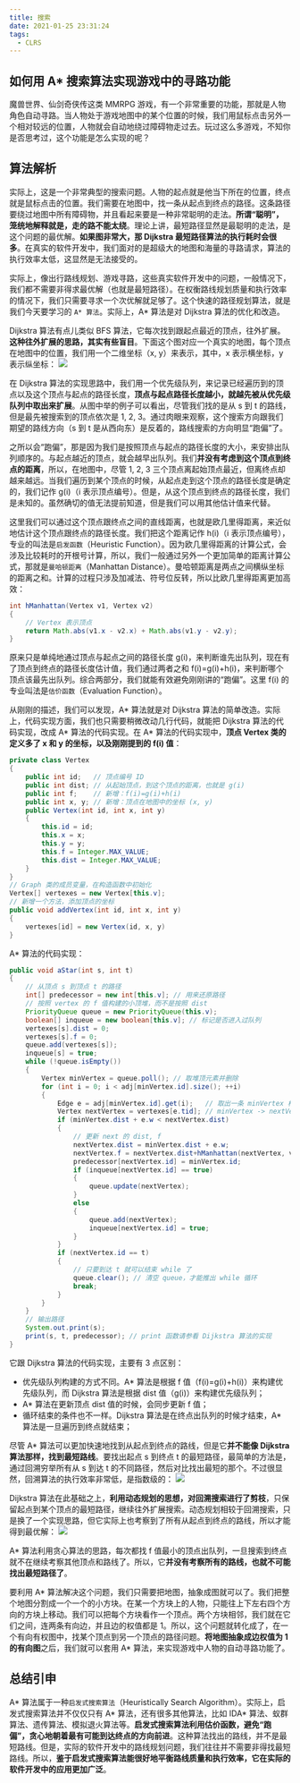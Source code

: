 ```yaml
---
title: 搜索
date: 2021-01-25 23:31:24
tags:
  - CLRS
---
```

## 如何用 A\* 搜索算法实现游戏中的寻路功能
魔兽世界、仙剑奇侠传这类 MMRPG 游戏，有一个非常重要的功能，那就是人物角色自动寻路。当人物处于游戏地图中的某个位置的时候，我们用鼠标点击另外一个相对较远的位置，人物就会自动地绕过障碍物走过去。玩过这么多游戏，不知你是否思考过，这个功能是怎么实现的呢？

## 算法解析
实际上，这是一个非常典型的搜索问题。人物的起点就是他当下所在的位置，终点就是鼠标点击的位置。我们需要在地图中，找一条从起点到终点的路径。这条路径要绕过地图中所有障碍物，并且看起来要是一种非常聪明的走法。**所谓“聪明”，笼统地解释就是，走的路不能太绕**。理论上讲，最短路径显然是最聪明的走法，是这个问题的最优解。**如果图非常大，那 Dijkstra 最短路径算法的执行耗时会很多**。在真实的软件开发中，我们面对的是超级大的地图和海量的寻路请求，算法的执行效率太低，这显然是无法接受的。

实际上，像出行路线规划、游戏寻路，这些真实软件开发中的问题，一般情况下，我们都不需要非得求最优解（也就是最短路径）。在权衡路线规划质量和执行效率的情况下，我们只需要寻求一个次优解就足够了。这个快速的路径规划算法，就是我们今天要学习的 `A* 算法`。实际上，A\* 算法是对 Dijkstra 算法的优化和改造。
<!--more-->

Dijkstra 算法有点儿类似 BFS 算法，它每次找到跟起点最近的顶点，往外扩展。**这种往外扩展的思路，其实有些盲目**。下面这个图对应一个真实的地图，每个顶点在地图中的位置，我们用一个二维坐标（x, y）来表示，其中，x 表示横坐标，y 表示纵坐标：
![](https://raw.githubusercontent.com/necusjz/p/master/CLRS/geek/276.png)

在 Dijkstra 算法的实现思路中，我们用一个优先级队列，来记录已经遍历到的顶点以及这个顶点与起点的路径长度，**顶点与起点路径长度越小，就越先被从优先级队列中取出来扩展**。从图中举的例子可以看出，尽管我们找的是从 s 到 t 的路线，但是最先被搜索到的顶点依次是 1, 2, 3。通过肉眼来观察，这个搜索方向跟我们期望的路线方向（s 到 t 是从西向东）是反着的，路线搜索的方向明显“跑偏”了。

之所以会“跑偏”，那是因为我们是按照顶点与起点的路径长度的大小，来安排出队列顺序的。与起点越近的顶点，就会越早出队列。我们**并没有考虑到这个顶点到终点的距离**，所以，在地图中，尽管 1, 2, 3 三个顶点离起始顶点最近，但离终点却越来越远。当我们遍历到某个顶点的时候，从起点走到这个顶点的路径长度是确定的，我们记作 g(i)（i 表示顶点编号）。但是，从这个顶点到终点的路径长度，我们是未知的。虽然确切的值无法提前知道，但是我们可以用其他估计值来代替。

这里我们可以通过这个顶点跟终点之间的直线距离，也就是欧几里得距离，来近似地估计这个顶点跟终点的路径长度。我们把这个距离记作 h(i)（i 表示顶点编号），专业的叫法是`启发函数`（Heuristic Function）。因为欧几里得距离的计算公式，会涉及比较耗时的开根号计算，所以，我们一般通过另外一个更加简单的距离计算公式，那就是`曼哈顿距离`（Manhattan Distance）。曼哈顿距离是两点之间横纵坐标的距离之和。计算的过程只涉及加减法、符号位反转，所以比欧几里得距离更加高效：
```java
int hManhattan(Vertex v1, Vertex v2) 
{ 
    // Vertex 表示顶点
    return Math.abs(v1.x - v2.x) + Math.abs(v1.y - v2.y);
}
```

原来只是单纯地通过顶点与起点之间的路径长度 g(i)，来判断谁先出队列，现在有了顶点到终点的路径长度估计值，我们通过两者之和 f(i)=g(i)+h(i)，来判断哪个顶点该最先出队列。综合两部分，我们就能有效避免刚刚讲的“跑偏”。这里 f(i) 的专业叫法是`估价函数`（Evaluation Function）。

从刚刚的描述，我们可以发现，A\* 算法就是对 Dijkstra 算法的简单改造。实际上，代码实现方面，我们也只需要稍微改动几行代码，就能把 Dijkstra 算法的代码实现，改成 A\* 算法的代码实现。在 A\* 算法的代码实现中，**顶点 Vertex 类的定义多了 x 和 y 的坐标，以及刚刚提到的 f(i) 值**：
```java
private class Vertex 
{
    public int id;   // 顶点编号 ID
    public int dist; // 从起始顶点，到这个顶点的距离，也就是 g(i)
    public int f;    // 新增：f(i)=g(i)+h(i)
    public int x, y; // 新增：顶点在地图中的坐标 (x, y)
    public Vertex(int id, int x, int y) 
    {
        this.id = id;
        this.x = x;
        this.y = y;
        this.f = Integer.MAX_VALUE;
        this.dist = Integer.MAX_VALUE;
    }
}
// Graph 类的成员变量，在构造函数中初始化
Vertex[] vertexes = new Vertex[this.v];
// 新增一个方法，添加顶点的坐标
public void addVertex(int id, int x, int y) 
{
    vertexes[id] = new Vertex(id, x, y)
}
```

A\* 算法的代码实现：
```java
public void aStar(int s, int t) 
{ 
    // 从顶点 s 到顶点 t 的路径
    int[] predecessor = new int[this.v]; // 用来还原路径
    // 按照 vertex 的 f 值构建的小顶堆，而不是按照 dist
    PriorityQueue queue = new PriorityQueue(this.v);
    boolean[] inqueue = new boolean[this.v]; // 标记是否进入过队列
    vertexes[s].dist = 0;
    vertexes[s].f = 0;
    queue.add(vertexes[s]);
    inqueue[s] = true;
    while (!queue.isEmpty()) 
    {
        Vertex minVertex = queue.poll(); // 取堆顶元素并删除
        for (int i = 0; i < adj[minVertex.id].size(); ++i) 
        {
            Edge e = adj[minVertex.id].get(i);   // 取出一条 minVertex 相连的边
            Vertex nextVertex = vertexes[e.tid]; // minVertex -> nextVertex
            if (minVertex.dist + e.w < nextVertex.dist) 
            { 
                // 更新 next 的 dist, f
                nextVertex.dist = minVertex.dist + e.w;
                nextVertex.f = nextVertex.dist+hManhattan(nextVertex, vertexes[t]);
                predecessor[nextVertex.id] = minVertex.id;
                if (inqueue[nextVertex.id] == true) 
                {
                    queue.update(nextVertex);
                } 
                else 
                {
                    queue.add(nextVertex);
                    inqueue[nextVertex.id] = true;
                }
            }
            if (nextVertex.id == t) 
            { 
                // 只要到达 t 就可以结束 while 了
                queue.clear(); // 清空 queue，才能推出 while 循环
                break; 
            }
        }
    }
    // 输出路径
    System.out.print(s);
    print(s, t, predecessor); // print 函数请参看 Dijkstra 算法的实现
}
```

它跟 Dijkstra 算法的代码实现，主要有 3 点区别：
- 优先级队列构建的方式不同。A\* 算法是根据 f 值（f(i)=g(i)+h(i)）来构建优先级队列，而 Dijkstra 算法是根据 dist 值（g(i)）来构建优先级队列；
- A\* 算法在更新顶点 dist 值的时候，会同步更新 f 值；
- 循环结束的条件也不一样。Dijkstra 算法是在终点出队列的时候才结束，A* 算法是一旦遍历到终点就结束；

尽管 A\* 算法可以更加快速地找到从起点到终点的路线，但是它**并不能像 Dijkstra 算法那样，找到最短路线**。要找出起点 s 到终点 t 的最短路径，最简单的方法是，通过回溯穷举所有从 s 到达 t 的不同路径，然后对比找出最短的那个。不过很显然，回溯算法的执行效率非常低，是指数级的：
![](https://raw.githubusercontent.com/necusjz/p/master/CLRS/geek/276.png)

Dijkstra 算法在此基础之上，**利用动态规划的思想，对回溯搜索进行了剪枝**，只保留起点到某个顶点的最短路径，继续往外扩展搜索。动态规划相较于回溯搜索，只是换了一个实现思路，但它实际上也考察到了所有从起点到终点的路线，所以才能得到最优解：
![](https://raw.githubusercontent.com/necusjz/p/master/CLRS/geek/277.png)

A\* 算法利用贪心算法的思路，每次都找 f 值最小的顶点出队列，一旦搜索到终点就不在继续考察其他顶点和路线了。所以，它**并没有考察所有的路线，也就不可能找出最短路径了**。

要利用 A\* 算法解决这个问题，我们只需要把地图，抽象成图就可以了。我们把整个地图分割成一个一个的小方块。在某一个方块上的人物，只能往上下左右四个方向的方块上移动。我们可以把每个方块看作一个顶点。两个方块相邻，我们就在它们之间，连两条有向边，并且边的权值都是 1。所以，这个问题就转化成了，在一个有向有权图中，找某个顶点到另一个顶点的路径问题。**将地图抽象成边权值为 1 的有向图**之后，我们就可以套用 A\* 算法，来实现游戏中人物的自动寻路功能了。

## 总结引申
A\* 算法属于一种`启发式搜索算法`（Heuristically Search Algorithm）。实际上，启发式搜索算法并不仅仅只有 A\* 算法，还有很多其他算法，比如 IDA\* 算法、蚁群算法、遗传算法、模拟退火算法等。**启发式搜索算法利用估价函数，避免“跑偏”，贪心地朝着最有可能到达终点的方向前进**。这种算法找出的路线，并不是最短路线。但是，实际的软件开发中的路线规划问题，我们往往并不需要非得找最短路线。所以，**鉴于启发式搜索算法能很好地平衡路线质量和执行效率，它在实际的软件开发中的应用更加广泛**。
